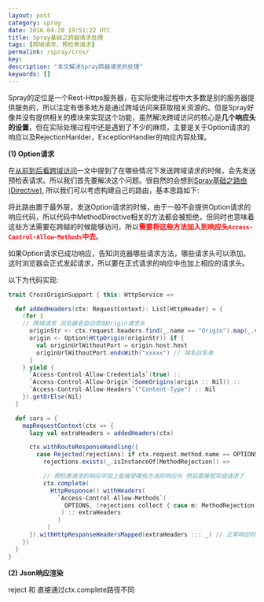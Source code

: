 ```yaml
---
layout: post
category: spray
date: 2016-04-20 19:51:22 UTC
title: Spray基础之跨越请求处理
tags: [跨域请求，预检表请求]
permalink: /spray/cros/
key: 
description: "本文解决Spray跨越请求的处理"
keywords: []
---
```



Spray的定位是一个Rest-Https服务器，在实际使用过程中大多数是别的服务器提供服务的，所以注定有很多地方是通过跨域访问来获取相关资源的。但是Spray好像并没有提供相关的模块来实现这个功能，虽然解决跨域访问的核心是**几个响应头的设置**，但在实际处理过程中还是遇到了不少的麻烦，主要是关于Option请求的响应以及RejectionHanlder，ExceptionHandler的响应内容处理。

**(1) Option请求**

在[从前到后看跨域访问](/http/cross-origin/)一文中提到了在哪些情况下发送跨域请求的时候，会先发送预检表请求。所以我们首先要解决这个问题。很自然的会想到[Spray基础之路由(Directive)](/spray/directive/), 所以我们可以考虑构建自己的路由，基本思路如下:

将此路由置于最外层，发送Option请求的时候，由于一般不会提供Option请求的响应代码，所以代码中MethodDirective相关的方法都会被拒绝，但同时也意味着这些方法需要在跨越的时候能够访问，所以<b style="color:red">需要将这些方法加入到响应头`Access-Control-Allow-Methods`中去</b>。

如果Option请求已成功响应，告知浏览器哪些请求方法，哪些请求头可以添加。这时浏览器会正式发起请求，所以要在正式请求的响应中也加上相应的请求头。

以下为代码实现:

```scala
trait CrossOriginSupport { this: HttpService =>

  def addedHeaders(ctx: RequestContext): List[HttpHeader] = {
    (for {
    // 跨域请求 浏览器会自动添加Origin请求头
      originStr <- ctx.request.headers.find(_.name == "Origin").map(_.value)
      origin <- Option(HttpOrigin(originStr)) if {
        val originUrlWithoutPort = origin.host.host
        originUrlWithoutPort.endsWith("xxxxx") // 域名白名单
      }
    } yield {
      `Access-Control-Allow-Credentials`(true) ::
      `Access-Control-Allow-Origin`(SomeOrigins(origin :: Nil)) ::
      `Access-Control-Allow-Headers`("Content-Type") :: Nil
    }).getOrElse(Nil)
  }

  def cors = {
    mapRequestContext(ctx => {
      lazy val extraHeaders = addedHeaders(ctx)

      ctx.withRouteResponseHandling({
        case Rejected(rejections) if ctx.request.method.name == OPTIONS.name && 
          rejections.exists(_.isInstanceOf[MethodRejection]) =>

          // 预检表请求的响应中加上能接受哪些方法的响应头 然后直接就完成请求了
          ctx.complete(
            HttpResponse().withHeaders(
              `Access-Control-Allow-Methods`(
                OPTIONS, (rejections collect { case m: MethodRejection => m.supported }): _*
               ) :: extraHeaders
              )
           )
      }).withHttpResponseHeadersMapped(extraHeaders ::: _) // 正常响应时需要携带的响应头
    })
  }
}
```

**(2) Json响应渲染**


  reject 和 直接通过ctx.complete路径不同